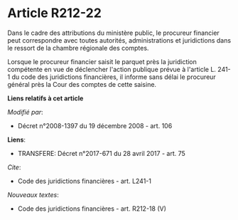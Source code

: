 # Article R212-22

Dans le cadre des attributions du ministère public, le procureur financier peut correspondre avec toutes autorités,
administrations et juridictions dans le ressort de la chambre régionale des comptes. 

Lorsque le procureur financier saisit le parquet près la juridiction compétente en vue de déclencher l'action publique prévue
à l'article L. 241-1 du code des juridictions financières, il informe sans délai le procureur général près la Cour des
comptes de cette saisine.

**Liens relatifs à cet article**

_Modifié par_:

  - Décret n°2008-1397 du 19 décembre 2008 - art. 106

**Liens**:

  - TRANSFERE: Décret n°2017-671 du 28 avril 2017 - art. 75

_Cite_:

  - Code des juridictions financières - art. L241-1

_Nouveaux textes_:

  - Code des juridictions financières - art. R212-18 (V)
